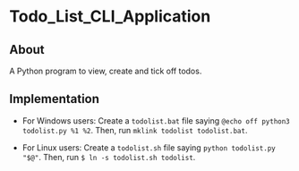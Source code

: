 # Todo_List_CLI_Application

## About

A Python program to view, create and tick off todos.

## Implementation

- For Windows users: Create a `todolist.bat` file saying `@echo off python3 todolist.py %1 %2`. Then, run `mklink todolist todolist.bat`.

- For Linux users: Create a `todolist.sh` file saying `python todolist.py "$@"`. Then, run `$ ln -s todolist.sh todolist`.
